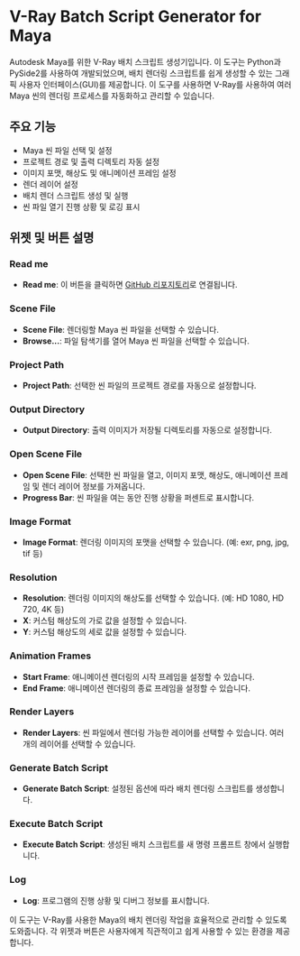 # V-Ray Batch Script Generator for Maya

Autodesk Maya를 위한 V-Ray 배치 스크립트 생성기입니다. 이 도구는 Python과 PySide2를 사용하여 개발되었으며, 
배치 렌더링 스크립트를 쉽게 생성할 수 있는 그래픽 사용자 인터페이스(GUI)를 제공합니다. 
이 도구를 사용하면 V-Ray를 사용하여 여러 Maya 씬의 렌더링 프로세스를 자동화하고 관리할 수 있습니다.

## 주요 기능

- Maya 씬 파일 선택 및 설정
- 프로젝트 경로 및 출력 디렉토리 자동 설정
- 이미지 포맷, 해상도 및 애니메이션 프레임 설정
- 렌더 레이어 설정
- 배치 렌더 스크립트 생성 및 실행
- 씬 파일 열기 진행 상황 및 로깅 표시

## 위젯 및 버튼 설명

### Read me
- **Read me**: 이 버튼을 클릭하면 [GitHub 리포지토리](https://github.com/CharlieYang0040/MayaScriptsRepo/tree/main/vrayBatchScriptGenUI)로 연결됩니다.

### Scene File
- **Scene File**: 렌더링할 Maya 씬 파일을 선택할 수 있습니다.
- **Browse...**: 파일 탐색기를 열어 Maya 씬 파일을 선택할 수 있습니다.

### Project Path
- **Project Path**: 선택한 씬 파일의 프로젝트 경로를 자동으로 설정합니다.

### Output Directory
- **Output Directory**: 출력 이미지가 저장될 디렉토리를 자동으로 설정합니다.

### Open Scene File
- **Open Scene File**: 선택한 씬 파일을 열고, 이미지 포맷, 해상도, 애니메이션 프레임 및 렌더 레이어 정보를 가져옵니다.
- **Progress Bar**: 씬 파일을 여는 동안 진행 상황을 퍼센트로 표시합니다.

### Image Format
- **Image Format**: 렌더링 이미지의 포맷을 선택할 수 있습니다. (예: exr, png, jpg, tif 등)

### Resolution
- **Resolution**: 렌더링 이미지의 해상도를 선택할 수 있습니다. (예: HD 1080, HD 720, 4K 등)
- **X**: 커스텀 해상도의 가로 값을 설정할 수 있습니다.
- **Y**: 커스텀 해상도의 세로 값을 설정할 수 있습니다.

### Animation Frames
- **Start Frame**: 애니메이션 렌더링의 시작 프레임을 설정할 수 있습니다.
- **End Frame**: 애니메이션 렌더링의 종료 프레임을 설정할 수 있습니다.

### Render Layers
- **Render Layers**: 씬 파일에서 렌더링 가능한 레이어를 선택할 수 있습니다. 여러 개의 레이어를 선택할 수 있습니다.

### Generate Batch Script
- **Generate Batch Script**: 설정된 옵션에 따라 배치 렌더링 스크립트를 생성합니다.

### Execute Batch Script
- **Execute Batch Script**: 생성된 배치 스크립트를 새 명령 프롬프트 창에서 실행합니다.

### Log
- **Log**: 프로그램의 진행 상황 및 디버그 정보를 표시합니다.

이 도구는 V-Ray를 사용한 Maya의 배치 렌더링 작업을 효율적으로 관리할 수 있도록 도와줍니다. 각 위젯과 버튼은 사용자에게 직관적이고 쉽게 사용할 수 있는 환경을 제공합니다.
